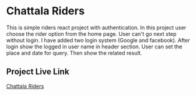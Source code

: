 # Chattala Riders

This is simple riders react project with authentication. In this project user choose the rider option from the home page. User can't go next step without login. I have added two login system (Google and facebook). After login show the logged in user name in header section. User can set the place and date for query. Then show the related result.

## Project Live Link
[Chattala Riders](https://urban-rider-c4f6f.web.app/)
